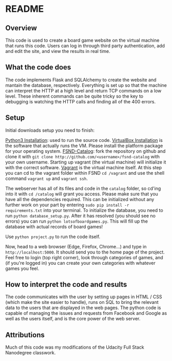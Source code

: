 # README
## Overview
This code is used to create a board game website on the virtual machine that runs this code. 
Users can log in through third party authentication, add and edit the site, and view the results in real time.
## What the code does
The code implements Flask and SQLAlchemy to create the website and mantain the database, respectively. 
Everything is set up so that the machine can interpret the HTTP at a high level and return TCP commands on a low level. 
These inherent commands can be quite tricky so the key to debugging is watching the HTTP calls and finding all of the 400 errors.
## Setup
Initial downloads setup you need to finish:

[Python3 Installation](https://realpython.com/installing-python/): used to run the source code.
[VirtualBox Installation](https://www.virtualbox.org/wiki/Download_Old_Builds_5_1) is the software that actually runs the VM. Please install the platform package for your operating system.
[FSND-Catalog](https://github.com/narquie/fsnd-catalog): fork the repository on github and clone it with ```git clone http://github.com/<username>/fsnd-catalog``` with your own username. Starting up vagrant (the virtual machine) will initialize it with the correct software.
[Vagrant](https://www.vagrantup.com/downloads.html) is the virtual machine itself. At this step you can cd to the vagrant folder within FSND ```cd /vagrant``` and use the shell command ```vagrant up``` and ```vagrant ssh```.

The webserver has all of its files and code in the ```catalog``` folder, so cd'ing into it with ```cd /catalog``` will grant you access.
Please make sure that you have all the dependencies required. This can be initialized without any further work on your part by entering ```sudo pip install -r requirements.txt``` into your terminal.
To initialize the database, you need to run ```python database_setup.py```. After it has resolved (you should see no errors) you can run ```python lotsofboardgames.py```. This will fill up the database with actual records of board games!

Use ```python project.py``` to run the code itself.

Now, head to a web browser (Edge, Firefox, Chrome...) and type in ```http://localhost:5000```. It should send you to the home page of the project. Feel free to login (top right corner), look through categories of games, and (if you're logged in) you can create your own categories with whatever games you feel.

## How to interpret the code and results
The code communicates with the user by setting up pages in HTML / CSS (which make the site easier to handle), runs on SQL to bring the relevant data to the users that are displayed in the web pages. 
The python code is capable of managing the issues and requests from Facebook and Google as well as the users itself, and is the core power of the web server.

## Attributions
Much of this code was my modifications of the Udacity Full Stack Nanodegree classwork.

